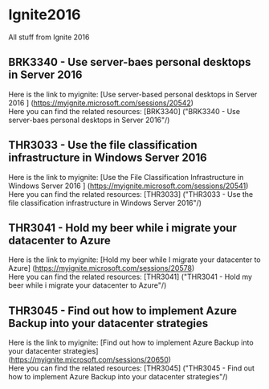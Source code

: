 # Ignite2016
All stuff from Ignite 2016

## BRK3340 - Use server-baes personal desktops in Server 2016
Here is the link to myignite: [Use server-based personal desktops in Server 2016 ] (https://myignite.microsoft.com/sessions/20542)  
Here you can find the related resources: [BRK3340] ("BRK3340 - Use server-baes personal desktops in Server 2016"/)  

## THR3033 - Use the file classification infrastructure in Windows Server 2016
Here is the link to myignite: [Use the File Classification Infrastructure in Windows Server 2016 ] (https://myignite.microsoft.com/sessions/20541)  
Here you can find the related resources: [THR3033] ("THR3033 - Use the file classification infrastructure in Windows Server 2016"/)  

## THR3041 - Hold my beer while i migrate your datacenter to Azure
Here is the link to myignite: [Hold my beer while I migrate your datacenter to Azure] (https://myignite.microsoft.com/sessions/20578)  
Here you can find the related resources: [THR3041] ("THR3041 - Hold my beer while i migrate your datacenter to Azure"/)  

## THR3045 - Find out how to implement Azure Backup into your datacenter strategies
Here is the link to myignite: [Find out how to implement Azure Backup into your datacenter strategies] (https://myignite.microsoft.com/sessions/20650)  
Here you can find the related resources: [THR3045] ("THR3045 - Find out how to implement Azure Backup into your datacenter strategies"/)  
